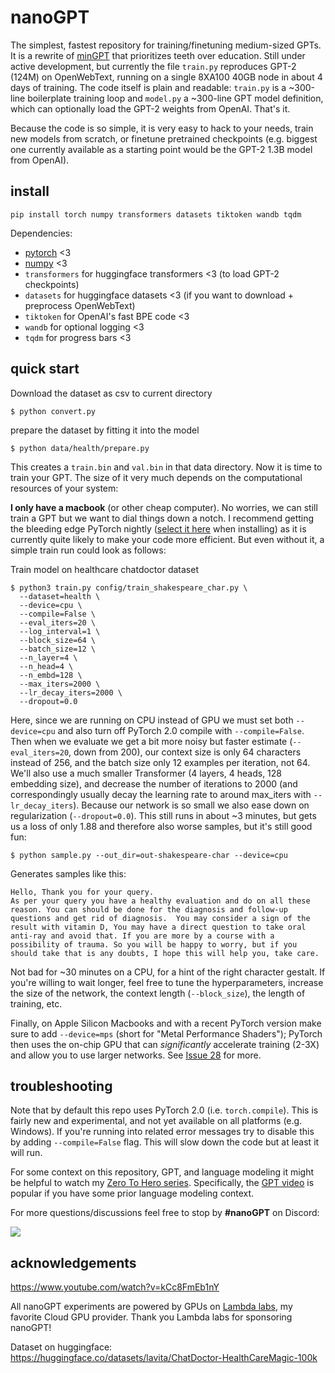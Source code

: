 
# nanoGPT

The simplest, fastest repository for training/finetuning medium-sized GPTs. It is a rewrite of [minGPT](https://github.com/karpathy/minGPT) that prioritizes teeth over education. Still under active development, but currently the file `train.py` reproduces GPT-2 (124M) on OpenWebText, running on a single 8XA100 40GB node in about 4 days of training. The code itself is plain and readable: `train.py` is a ~300-line boilerplate training loop and `model.py` a ~300-line GPT model definition, which can optionally load the GPT-2 weights from OpenAI. That's it.


Because the code is so simple, it is very easy to hack to your needs, train new models from scratch, or finetune pretrained checkpoints (e.g. biggest one currently available as a starting point would be the GPT-2 1.3B model from OpenAI).

## install

```
pip install torch numpy transformers datasets tiktoken wandb tqdm
```

Dependencies:

- [pytorch](https://pytorch.org) <3
- [numpy](https://numpy.org/install/) <3
-  `transformers` for huggingface transformers <3 (to load GPT-2 checkpoints)
-  `datasets` for huggingface datasets <3 (if you want to download + preprocess OpenWebText)
-  `tiktoken` for OpenAI's fast BPE code <3
-  `wandb` for optional logging <3
-  `tqdm` for progress bars <3

## quick start

Download the dataset as csv to current directory

```
$ python convert.py   
```

prepare the dataset by fitting it into the model

```
$ python data/health/prepare.py   
```

This creates a `train.bin` and `val.bin` in that data directory. Now it is time to train your GPT. The size of it very much depends on the computational resources of your system:


**I only have a macbook** (or other cheap computer). No worries, we can still train a GPT but we want to dial things down a notch. I recommend getting the bleeding edge PyTorch nightly ([select it here](https://pytorch.org/get-started/locally/) when installing) as it is currently quite likely to make your code more efficient. But even without it, a simple train run could look as follows:

Train model on healthcare chatdoctor dataset

```
$ python3 train.py config/train_shakespeare_char.py \         
  --dataset=health \
  --device=cpu \
  --compile=False \
  --eval_iters=20 \
  --log_interval=1 \
  --block_size=64 \
  --batch_size=12 \
  --n_layer=4 \
  --n_head=4 \
  --n_embd=128 \
  --max_iters=2000 \
  --lr_decay_iters=2000 \
  --dropout=0.0
```

Here, since we are running on CPU instead of GPU we must set both `--device=cpu` and also turn off PyTorch 2.0 compile with `--compile=False`. Then when we evaluate we get a bit more noisy but faster estimate (`--eval_iters=20`, down from 200), our context size is only 64 characters instead of 256, and the batch size only 12 examples per iteration, not 64. We'll also use a much smaller Transformer (4 layers, 4 heads, 128 embedding size), and decrease the number of iterations to 2000 (and correspondingly usually decay the learning rate to around max_iters with `--lr_decay_iters`). Because our network is so small we also ease down on regularization (`--dropout=0.0`). This still runs in about ~3 minutes, but gets us a loss of only 1.88 and therefore also worse samples, but it's still good fun:

```
$ python sample.py --out_dir=out-shakespeare-char --device=cpu
```
Generates samples like this:

```
Hello, Thank you for your query.
As per your query you have a healthy evaluation and do on all these reason. You can should be done for the diagnosis and follow-up questions and get rid of diagnosis.  You may consider a sign of the result with vitamin D, You may have a direct question to take oral anti-ray and avoid that. If you are more by a course with a possibility of trauma. So you will be happy to worry, but if you should take that is any doubts, I hope this will help you, take care.
```

Not bad for ~30 minutes on a CPU, for a hint of the right character gestalt. If you're willing to wait longer, feel free to tune the hyperparameters, increase the size of the network, the context length (`--block_size`), the length of training, etc.

Finally, on Apple Silicon Macbooks and with a recent PyTorch version make sure to add `--device=mps` (short for "Metal Performance Shaders"); PyTorch then uses the on-chip GPU that can *significantly* accelerate training (2-3X) and allow you to use larger networks. See [Issue 28](https://github.com/karpathy/nanoGPT/issues/28) for more.



## troubleshooting

Note that by default this repo uses PyTorch 2.0 (i.e. `torch.compile`). This is fairly new and experimental, and not yet available on all platforms (e.g. Windows). If you're running into related error messages try to disable this by adding `--compile=False` flag. This will slow down the code but at least it will run.

For some context on this repository, GPT, and language modeling it might be helpful to watch my [Zero To Hero series](https://karpathy.ai/zero-to-hero.html). Specifically, the [GPT video](https://www.youtube.com/watch?v=kCc8FmEb1nY) is popular if you have some prior language modeling context.

For more questions/discussions feel free to stop by **#nanoGPT** on Discord:

[![](https://dcbadge.vercel.app/api/server/3zy8kqD9Cp?compact=true&style=flat)](https://discord.gg/3zy8kqD9Cp)

## acknowledgements

https://www.youtube.com/watch?v=kCc8FmEb1nY

All nanoGPT experiments are powered by GPUs on [Lambda labs](https://lambdalabs.com), my favorite Cloud GPU provider. Thank you Lambda labs for sponsoring nanoGPT!

Dataset on huggingface: https://huggingface.co/datasets/lavita/ChatDoctor-HealthCareMagic-100k
